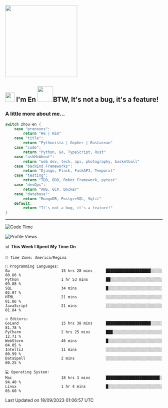 <img align='center' src="https://media.giphy.com/media/GP1TJJSV4Ys1r64q2A/giphy.gif" width="230">

<h2><img src="https://emojis.slackmojis.com/emojis/images/1531849430/4246/blob-sunglasses.gif?1531849430" width="30"/> I'm En <img src="https://media.giphy.com/media/12oufCB0MyZ1Go/giphy.gif" width="50">BTW, It's not a bug, it's a feature!</h2>


<!-- <img align='right' src="https://media.giphy.com/media/M9gbBd9nbDrOTu1Mqx/giphy.gif" width="230"> -->


### A little more about me... 
<!--
```javascript
const zhou-en = {
    pronouns: "He" | "Him",
    title: "Pythonista" | "Gopher" | "Rustacean",
    code: ["Python", "Go", "Rust", "TypeScript"],
    askMeAbout: ["web dev", "tech", "app dev", "photography"],
    technologies: {
        backEnd: {
            python: ["Django", "Flask", "FaskAPI"],
            go: []
        },
        scraping: ["selenium", "scrapy", "spider"],
        testing: ["Robot Framework"],
        devOps: ["AWS", "Docker", "GCP", "Nginx"],
        databases: ["mongo", "postgresql", "sqlite"],
        misc: ["Firebase", "Heroku"]
    },
    architecture: ["Event Driven Architecture", "Microservices"],
    currentFocus: ["Temporal", "Rust"],
    funFact: "It's not a bug, it's a feature!"
};
```
  -->

```go
switch zhou-en {
    case "pronouns":
        return "He | Him"
    case "title":
        return "Pythonista | Gopher | Rustacean"
    case "code":
        return "Python, Go, TypeScript, Rust"
    case "askMeAbout":
        return "web dev, tech, api, photography, basketball"
    case "backEnd Frameworks":
        return "Django, Flask, FaskAPI, Temporal"
    case "testing":
        return "TDD, BDD, Robot Framework, pytest"
    case "devOps":
        return "AWS, GCP, Docker"
    case "database":
        return "MongoDB, PostgreSQL, Sqlit"
    default:
        return "It's not a bug, it's a feature!"
}
```




---
<!--START_SECTION:waka-->
![Code Time](http://img.shields.io/badge/Code%20Time-948%20hrs%203%20mins-blue)

![Profile Views](http://img.shields.io/badge/Profile%20Views-0-blue)

📊 **This Week I Spent My Time On** 

```text
🕑︎ Time Zone: America/Regina

💬 Programming Languages: 
Go                       15 hrs 28 mins      ████████████████████░░░░░   80.86 % 
Python                   1 hr 53 mins        ██░░░░░░░░░░░░░░░░░░░░░░░   09.88 % 
SQL                      34 mins             █░░░░░░░░░░░░░░░░░░░░░░░░   02.97 % 
HTML                     21 mins             ░░░░░░░░░░░░░░░░░░░░░░░░░   01.86 % 
JavaScript               21 mins             ░░░░░░░░░░░░░░░░░░░░░░░░░   01.84 % 

🔥 Editors: 
GoLand                   15 hrs 38 mins      ████████████████████░░░░░   81.78 % 
PyCharm                  2 hrs 25 mins       ███░░░░░░░░░░░░░░░░░░░░░░   12.71 % 
WebStorm                 46 mins             █░░░░░░░░░░░░░░░░░░░░░░░░   04.05 % 
IntelliJ                 11 mins             ░░░░░░░░░░░░░░░░░░░░░░░░░   00.99 % 
DataSpell                2 mins              ░░░░░░░░░░░░░░░░░░░░░░░░░   00.25 % 

💻 Operating System: 
Mac                      18 hrs 3 mins       ████████████████████████░   94.40 % 
Linux                    1 hr 4 mins         █░░░░░░░░░░░░░░░░░░░░░░░░   05.60 % 
```


 Last Updated on 18/09/2023 01:06:57 UTC
<!--END_SECTION:waka-->
